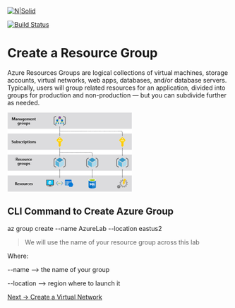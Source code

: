 [![N|Solid](https://cldup.com/dTxpPi9lDf.thumb.png)](https://nodesource.com/products/nsolid)

[![Build Status](https://travis-ci.org/joemccann/dillinger.svg?branch=master)](https://travis-ci.org/joemccann/dillinger)

# Create a Resource Group

Azure Resources Groups are logical collections of virtual machines, storage accounts, virtual networks, web apps, databases, and/or database servers. Typically, users will group related resources for an application, divided into groups for production and non-production — but you can subdivide further as needed.

![Resource Group](resourcegroup.png)

## CLI Command to Create Azure Group

az group create --name AzureLab --location eastus2

> We will use the name of your resource group across this lab

Where:

--name --> the name of your group

--location --> region where to launch it


 [Next -> Create a Virtual Network]

 [Next -> Create a Virtual Network]:<https://github.com/MarchingBug/AzureFundamentals/blob/master/VirtualNetwork/VirtualNetwork.md>
